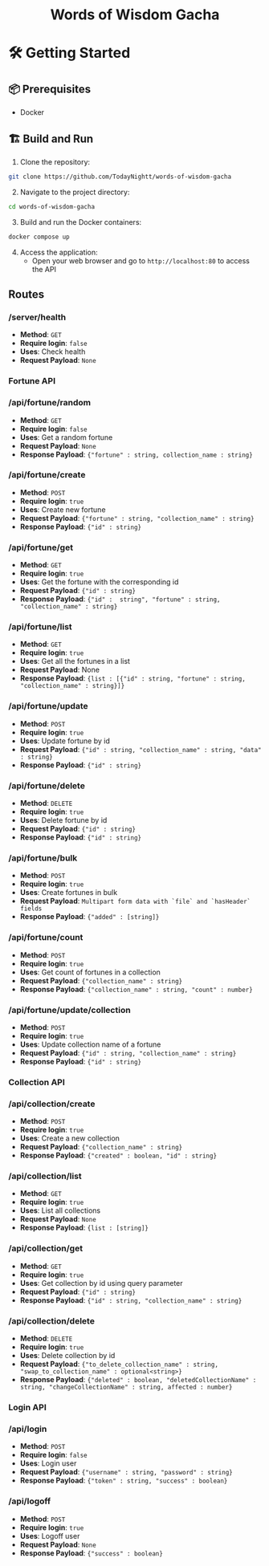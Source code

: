 <div align="center">

# Words of Wisdom Gacha

</div>

# 🛠️ Getting Started

## 📦 Prerequisites
- Docker


## 🏗️ Build and Run
1. Clone the repository:
```bash
git clone https://github.com/TodayNightt/words-of-wisdom-gacha
```

2. Navigate to the project directory:
```bash
cd words-of-wisdom-gacha
```

3. Build and run the Docker containers:
```bash
docker compose up
```

4. Access the application:
   - Open your web browser and go to `http://localhost:80` to access the API


## Routes
### /server/health
- **Method**: `GET`
- **Require login**: `false`
- **Uses**: Check health
- **Request Payload**: `None`

### Fortune API
### /api/fortune/random
- **Method**: `GET`
- **Require login**: `false`
- **Uses**: Get a random fortune
- **Request Payload**: `None`
- **Response Payload**: `{"fortune" : string, collection_name : string}`

### /api/fortune/create
- **Method**: `POST`
- **Require login**: `true`
- **Uses**: Create new fortune
- **Request Payload**: `{"fortune" : string, "collection_name" : string}`
- **Response Payload**: `{"id" : string}`

### /api/fortune/get
- **Method**: `GET`
- **Require login**: `true`
- **Uses**: Get the fortune with the corresponding id
- **Request Payload**: `{"id" : string}`
- **Response Payload**: `{"id" :  string", "fortune" : string, "collection_name" : string}`

### /api/fortune/list
- **Method**: `GET`
- **Require login**: `true`
- **Uses**: Get all the fortunes in a list
- **Request Payload**: None
- **Response Payload**: `{list : [{"id" : string, "fortune" : string, "collection_name" : string}]}`

### /api/fortune/update
- **Method**: `POST`
- **Require login**: `true`
- **Uses**: Update fortune by id
- **Request Payload**: `{"id" : string, "collection_name" : string, "data" : string}`
- **Response Payload**: `{"id" : string}`

### /api/fortune/delete
- **Method**: `DELETE`
- **Require login**: `true`
- **Uses**: Delete fortune by id
- **Request Payload**: `{"id" : string}`
- **Response Payload**: `{"id" : string}`

### /api/fortune/bulk
- **Method**: `POST`
- **Require login**: `true`
- **Uses**: Create fortunes in bulk
- **Request Payload**: ```Multipart form data with `file` and `hasHeader` fields```
- **Response Payload**: `{"added" : [string]}`

### /api/fortune/count
- **Method**: `POST`
- **Require login**: `true`
- **Uses**: Get count of fortunes in a collection
- **Request Payload**: `{"collection_name" : string}`
- **Response Payload**: `{"collection_name" : string, "count" : number}`

### /api/fortune/update/collection
- **Method**: `POST`
- **Require login**: `true`
- **Uses**: Update collection name of a fortune
- **Request Payload**: `{"id" : string, "collection_name" : string}`
- **Response Payload**: `{"id" : string}`

### Collection API
### /api/collection/create
- **Method**: `POST`
- **Require login**: `true`
- **Uses**: Create a new collection
- **Request Payload**: `{"collection_name" : string}`
- **Response Payload**: `{"created" : boolean, "id" : string}`

### /api/collection/list
- **Method**: `GET`
- **Require login**: `true`
- **Uses**: List all collections
- **Request Payload**: `None`
- **Response Payload**: `{list : [string]}`

### /api/collection/get
- **Method**: `GET`
- **Require login**: `true`
- **Uses**: Get collection by id using query parameter
- **Request Payload**: `{"id" : string}`
- **Response Payload**: `{"id" : string, "collection_name" : string}`

### /api/collection/delete
- **Method**: `DELETE`
- **Require login**: `true`
- **Uses**: Delete collection by id
- **Request Payload**: `{"to_delete_collection_name" : string, "swap_to_collection_name" : optional<string>}`
- **Response Payload**: `{"deleted" : boolean, "deletedCollectionName" : string, "changeCollectionName" : string, affected : number}`

### Login API
### /api/login
- **Method**: `POST`
- **Require login**: `false`
- **Uses**: Login user
- **Request Payload**: `{"username" : string, "password" : string}`
- **Response Payload**: `{"token" : string, "success" : boolean}`

### /api/logoff
- **Method**: `POST`
- **Require login**: `true`
- **Uses**: Logoff user
- **Request Payload**: `None`
- **Response Payload**: `{"success" : boolean}`